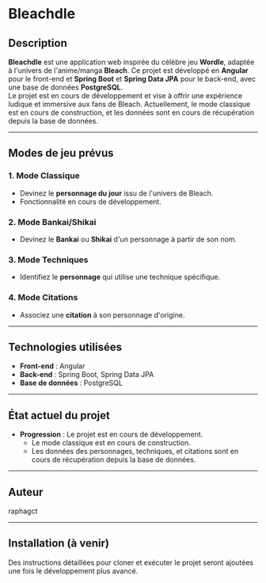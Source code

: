 # **Bleachdle**

## **Description**

**Bleachdle** est une application web inspirée du célèbre jeu **Wordle**, adaptée à l'univers de l'anime/manga **Bleach**. Ce projet est développé en **Angular** pour le front-end et **Spring Boot** et **Spring Data JPA** pour le back-end, avec une base de données **PostgreSQL**.  
Le projet est en cours de développement et vise à offrir une expérience ludique et immersive aux fans de Bleach. Actuellement, le mode classique est en cours de construction, et les données sont en cours de récupération depuis la base de données.

---

## **Modes de jeu prévus**

### **1. Mode Classique**
- Devinez le **personnage du jour** issu de l'univers de Bleach.
- Fonctionnalité en cours de développement.

### **2. Mode Bankai/Shikai**
- Devinez le **Bankai** ou **Shikai** d'un personnage à partir de son nom.

### **3. Mode Techniques**
- Identifiez le **personnage** qui utilise une technique spécifique.

### **4. Mode Citations**
- Associez une **citation** à son personnage d'origine.

---

## **Technologies utilisées**

- **Front-end** : Angular
- **Back-end** : Spring Boot, Spring Data JPA
- **Base de données** : PostgreSQL

---

## **État actuel du projet**

- **Progression** : Le projet est en cours de développement.
  - Le mode classique est en cours de construction.
  - Les données des personnages, techniques, et citations sont en cours de récupération depuis la base de données.

---

## **Auteur**

raphagct

---

## **Installation (à venir)**

Des instructions détaillées pour cloner et exécuter le projet seront ajoutées une fois le développement plus avancé.
